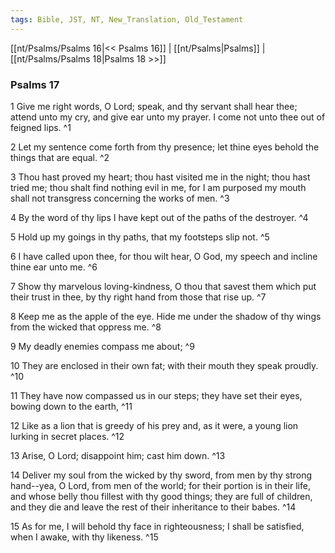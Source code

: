 ```yaml
---
tags: Bible, JST, NT, New_Translation, Old_Testament
---
```


[[nt/Psalms/Psalms 16|<< Psalms 16]] | [[nt/Psalms|Psalms]] | [[nt/Psalms/Psalms 18|Psalms 18 >>]]

### Psalms 17

1 Give me right words, O Lord; speak, and thy servant shall hear thee; attend unto my cry, and give ear unto my prayer. I come not unto thee out of feigned lips.  ^1

2 Let my sentence come forth from thy presence; let thine eyes behold the things that are equal.  ^2

3 Thou hast proved my heart; thou hast visited me in the night; thou hast tried me; thou shalt find nothing evil in me, for I am purposed my mouth shall not transgress concerning the works of men.  ^3

4 By the word of thy lips I have kept out of the paths of the destroyer.  ^4

5 Hold up my goings in thy paths, that my footsteps slip not.  ^5

6 I have called upon thee, for thou wilt hear, O God, my speech and incline thine ear unto me.  ^6

7 Show thy marvelous loving-kindness, O thou that savest them which put their trust in thee, by thy right hand from those that rise up.  ^7

8 Keep me as the apple of the eye. Hide me under the shadow of thy wings from the wicked that oppress me.  ^8

9 My deadly enemies compass me about;  ^9

10 They are enclosed in their own fat; with their mouth they speak proudly.  ^10

11 They have now compassed us in our steps; they have set their eyes, bowing down to the earth,  ^11

12 Like as a lion that is greedy of his prey and, as it were, a young lion lurking in secret places.  ^12

13 Arise, O Lord; disappoint him; cast him down.  ^13

14 Deliver my soul from the wicked by thy sword, from men by thy strong hand\--yea, O Lord, from men of the world; for their portion is in their life, and whose belly thou fillest with thy good things; they are full of children, and they die and leave the rest of their inheritance to their babes.  ^14

15 As for me, I will behold thy face in righteousness; I shall be satisfied, when I awake, with thy likeness.  ^15

 
